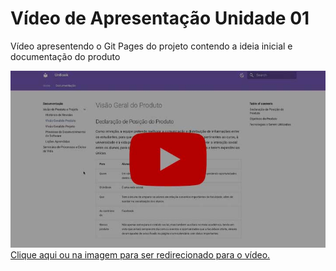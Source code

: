 # Vídeo de Apresentação Unidade 01

Vídeo apresentendo o Git Pages do projeto contendo a ideia inicial e documentação do produto

[![Imagem de capa](../img/Imagem-de-Capa.jpg)](https://youtu.be/7LPzkQFbfCs)
[Clique aqui ou na imagem para ser redirecionado para o vídeo.](https://youtu.be/7LPzkQFbfCs)
